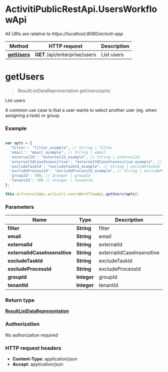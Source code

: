 # ActivitiPublicRestApi.UsersWorkflowApi

All URIs are relative to *https://localhost:8080/activiti-app*

Method | HTTP request | Description
------------- | ------------- | -------------
[**getUsers**](UsersWorkflowApi.md#getUsers) | **GET** /api/enterprise/users | List users


<a name="getUsers"></a>
# **getUsers**
> ResultListDataRepresentation getUsers(opts)

List users

A common use case is that a user wants to select another user (eg. when assigning a task) or group.

### Example
```javascript

var opts = { 
  'filter': "filter_example", // String | filter
  'email': "email_example", // String | email
  'externalId': "externalId_example", // String | externalId
  'externalIdCaseInsensitive': "externalIdCaseInsensitive_example", // String | externalIdCaseInsensitive
  'excludeTaskId': "excludeTaskId_example", // String | excludeTaskId
  'excludeProcessId': "excludeProcessId_example", // String | excludeProcessId
  'groupId': 789, // Integer | groupId
  'tenantId': 789 // Integer | tenantId
};

this.alfrescoJsApi.activiti.usersWorkflowApi.getUsers(opts);
```

### Parameters

Name | Type | Description  | Notes
------------- | ------------- | ------------- | -------------
 **filter** | **String**| filter | [optional] 
 **email** | **String**| email | [optional] 
 **externalId** | **String**| externalId | [optional] 
 **externalIdCaseInsensitive** | **String**| externalIdCaseInsensitive | [optional] 
 **excludeTaskId** | **String**| excludeTaskId | [optional] 
 **excludeProcessId** | **String**| excludeProcessId | [optional] 
 **groupId** | **Integer**| groupId | [optional] 
 **tenantId** | **Integer**| tenantId | [optional] 

### Return type

[**ResultListDataRepresentation**](ResultListDataRepresentation.md)

### Authorization

No authorization required

### HTTP request headers

 - **Content-Type**: application/json
 - **Accept**: application/json

